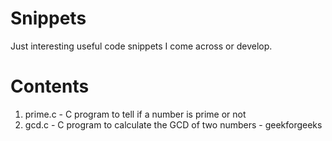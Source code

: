 # Snippets
Just interesting useful code snippets I come across or develop. 

# Contents

1. prime.c - C program to tell if a number is prime or not
2. gcd.c - C program to calculate the GCD of two numbers - geekforgeeks
